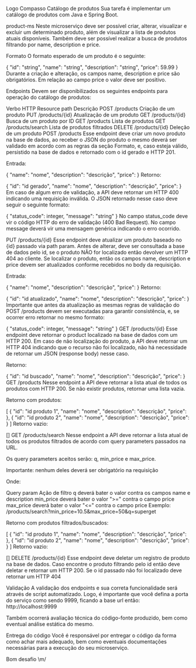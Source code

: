Logo Compasso
Catálogo de produtos
Sua tarefa é implementar um catálogo de produtos com Java e Spring Boot.

product-ms
Neste microserviço deve ser possível criar, alterar, visualizar e excluir um determinado produto, além de visualizar a lista de produtos atuais disponíveis. Também deve ser possível realizar a busca de produtos filtrando por name, description e price.

Formato
O formato esperado de um produto é o seguinte:

  {
    "id": "string",
    "name": "string",
    "description": "string",
    "price": 59.99
  }
Durante a criação e alteração, os campos name, description e price são obrigatórios. Em relação ao campo price o valor deve ser positivo.

Endpoints
Devem ser disponibilizados os seguintes endpoints para operação do catálogo de produtos:

Verbo HTTP	Resource path	Descrição
POST	/products	Criação de um produto
PUT	/products/{id}	Atualização de um produto
GET	/products/{id}	Busca de um produto por ID
GET	/products	Lista de produtos
GET	/products/search	Lista de produtos filtrados
DELETE	/products/{id}	Deleção de um produto
POST /products
Esse endpoint deve criar um novo produto na base de dados, ao receber o JSON do produto o mesmo deverá ser validado em acordo com as regras da seção Formato, e, caso esteja válido, persistido na base de dados e retornado com o id gerado e HTTP 201.

Entrada:

  {
    "name": "nome",
    "description": "descrição",
    "price": <preco>
  }
Retorno:

  {
    "id": "id gerado",
    "name": "nome",
    "description": "descrição",
    "price": <preco>
  }
Em caso de algum erro de validação, a API deve retornar um HTTP 400 indicando uma requisição inválida. O JSON retornado nesse caso deve seguir o seguinte formato:

  {
    "status_code": integer,
    "message": "string"
  }
No campo status_code deve vir o código HTTP do erro de validação (400 Bad Request). No campo message deverá vir uma mensagem genérica indicando o erro ocorrido.

PUT /products/{id}
Esse endpoint deve atualizar um produto baseado no {id} passado via path param. Antes de alterar, deve ser consultada a base de dados pelo id, se o produto NÃO for localizado então devolver um HTTP 404 ao cliente. Se localizar o produto, então os campos name, description e price devem ser atualizados conforme recebidos no body da requisição.

Entrada:

  {
    "name": "nome",
    "description": "descrição",
    "price": <preco>
  }
Retorno:

  {
    "id": "id atualizado",
    "name": "nome",
    "description": "descrição",
    "price": <preco>
  }
Importante que antes da atualização as mesmas regras de validação do POST /products devem ser executadas para garantir consistência, e, se ocorrer erro retornar no mesmo formato:

  {
    "status_code": integer,
    "message": "string"
  }
GET /products/{id}
Esse endpoint deve retornar o product localizado na base de dados com um HTTP 200. Em caso de não localização do produto, a API deve retornar um HTTP 404 indicando que o recurso não foi localizado, não há necessidade de retornar um JSON (response body) nesse caso.

Retorno:

  {
    "id": "id buscado",
    "name": "nome",
    "description": "descrição",
    "price": <preco>
  }
GET /products
Nesse endpoint a API deve retornar a lista atual de todos os produtos com HTTP 200. Se não existir produtos, retornar uma lista vazia.

Retorno com produtos:

[
  {
    "id": "id produto 1",
    "name": "nome",
    "description": "descrição",
    "price": <preco>
  },
  {
    "id": "id produto 2",
    "name": "nome",
    "description": "descrição",
    "price": <preco>
  }
]
Retorno vazio:

[]
GET /products/search
Nesse endpoint a API deve retornar a lista atual de todos os produtos filtrados de acordo com query parameters passados na URL.

Os query parameters aceitos serão: q, min_price e max_price.

Importante: nenhum deles deverá ser obrigatório na requisição

Onde:

Query param	Ação de filtro
q	deverá bater o valor contra os campos name e description
min_price	deverá bater o valor ">=" contra o campo price
max_price	deverá bater o valor "<=" contra o campo price
Exemplo: /products/search?min_price=10.5&max_price=50&q=superget

Retorno com produtos filtrados/buscados:

[
  {
    "id": "id produto 1",
    "name": "nome",
    "description": "descrição",
    "price": <preco>
  },
  {
    "id": "id produto 2",
    "name": "nome",
    "description": "descrição",
    "price": <preco>
  }
]
Retorno vazio:

[]
DELETE /products/{id}
Esse endpoint deve deletar um registro de produto na base de dados. Caso encontre o produto filtrando pelo id então deve deletar e retornar um HTTP 200. Se o id passado não foi localizado deve retornar um HTTP 404

Validação
A validação dos endpoints e sua correta funcionalidade será através de script automatizado. Logo, é importante que você defina a porta do serviço como sendo 9999, ficando a base url então: http://localhost:9999

Também ocorrerá avaliação técnica do código-fonte produzido, bem como eventual análise estática do mesmo.

Entrega do código
Você é responsável por entregar o código da forma como achar mais adequado, bem como eventuais documentações necessárias para a execução do seu microserviço.

Bom desafio \m/
